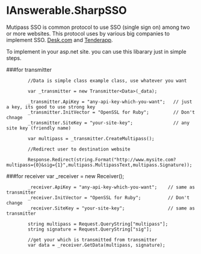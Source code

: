 IAnswerable.SharpSSO
====================


Mutipass SSO is common protocol to use SSO (single sign on) among two or more websites. This protocol uses by various 
big companies to implement SSO. [Desk.com](http://Desk.com) and [Tenderapp](http://tenderapp.com).

To implement in your asp.net site. you can use this libarary just in simple steps.

###for transmitter
            
            //Data is simple class example class, use whatever you want
            
            var _transmitter = new Transmitter<Data>(_data);
            
            _transmitter.ApiKey = "any-api-key-which-you-want";   // just a key, its good to use strong key
            _transmitter.InitVector = "OpenSSL for Ruby";         // Don't chnage
            _transmitter.SiteKey = "your-site-key";               // any site key (friendly name)

            var multipass = _transmitter.CreateMultipass();
            
            //Redirect user to destination website
            
            Response.Redirect(string.Format("http://www.mysite.com?multipass={0}&sig={1}",multipass.MultipassText,multipass.Signature));
            
###for receiver 
            var _receiver = new Receiver<Data>();
            
            _receiver.ApiKey = "any-api-key-which-you-want";    // same as transmitter
            _receiver.InitVector = "OpenSSL for Ruby";          // Don't change
            _receiver.SiteKey = "your-site-key";                // same as transmitter
            
            string multipass = Request.QueryString["multipass"];
            string signature = Request.QueryString["sig"];
            
            //get your which is transmitted from transmitter
            var data = _receiver.GetData(multipass, signature);

